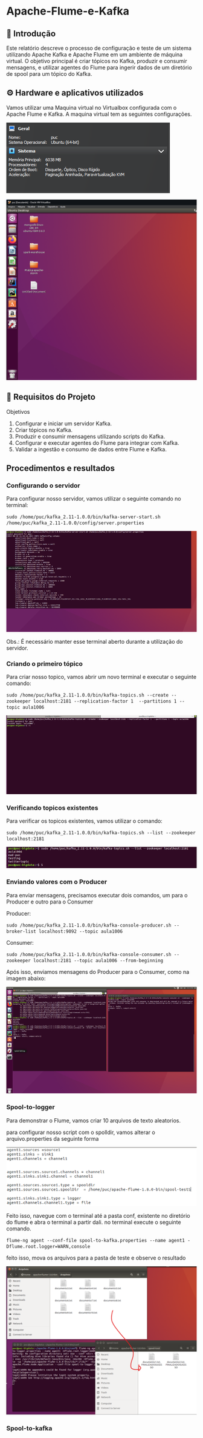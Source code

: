 # Apache-Flume-e-Kafka

## 🚀 Introdução 

Este relatório descreve o processo de configuração e teste de um sistema utilizando Apache Kafka e Apache Flume em um ambiente de máquina virtual. O objetivo principal é criar tópicos no Kafka, produzir e consumir mensagens, e utilizar agentes do Flume para ingerir dados de um diretório de spool para um tópico do Kafka.

## ⚙️ Hardware e aplicativos utilizados

Vamos utilizar uma Maquina virtual no Virtualbox configurada com o Apache Flume e Kafka.
A maquina virtual tem as seguintes configurações.

![Configurações da maquina virtual](./assets/image.png)

![Maquina virtual](./assets/image_2.png)
                            
## 📖 Requisitos do Projeto 

Objetivos
1.	Configurar e iniciar um servidor Kafka.
2.	Criar tópicos no Kafka.
3.	Produzir e consumir mensagens utilizando scripts do Kafka.
4.	Configurar e executar agentes do Flume para integrar com Kafka.
5.	Validar a ingestão e consumo de dados entre Flume e Kafka.

## Procedimentos e resultados

### Configurando o servidor
Para configurar nosso servidor, vamos utilizar o seguinte comando no terminal:

```
sudo /home/puc/kafka_2.11-1.0.0/bin/kafka-server-start.sh /home/puc/kafka_2.11-1.0.0/config/server.properties
```
![...](./assets/subindo_servidor.png)

Obs.: É necessário manter esse terminal aberto durante a utilização do servidor.

### Criando o primeiro tópico
Para criar nosso topico, vamos abrir um novo terminal e executar o seguinte comando:

```
sudo /home/puc/kafka_2.11-1.0.0/bin/kafka-topics.sh --create --zookeeper localhost:2181 --replication-factor 1  --partitions 1 --topic aula1006
```

![...](./assets/subindo_topico.png)

### Verificando topicos existentes

Para verificar os topicos existentes, vamos utilizar o comando:

```
sudo /home/puc/kafka_2.11-1.0.0/bin/kafka-topics.sh --list --zookeeper localhost:2181
```
![...](./assets/verificando_topicos.png)

### Enviando valores com o Producer

Para enviar mensagens, precisamos executar dois comandos, um para o Producer e outro para o Consumer

Producer:

```
sudo /home/puc/kafka_2.11-1.0.0/bin/kafka-console-producer.sh --broker-list localhost:9092 --topic aula1006
```

Consumer:

```
sudo /home/puc/kafka_2.11-1.0.0/bin/kafka-console-consumer.sh --zookeeper localhost:2181 --topic aula1006 --from-beginning 
```

Após isso, enviamos mensagens do Producer para o Consumer, como na imagem abaixo:

![...](./assets/enviando_mensagens.png)


### Spool-to-logger

Para demonstrar o Flume, vamos criar 10 arquivos de texto aleatorios.


para configurar nosso script com o spolldir, vamos alterar o arquivo.properties da seguinte forma

![...](./assets/spool_to_logger_propoerties.png)

Feito isso, navegue com o terminal até a pasta conf, existente no diretório do flume e abra o terminal a partir dali. no terminal execute o seguinte comando.

```
flume-ng agent --conf-file spool-to-kafka.properties --name agent1 -Dflume.root.logger=WARN,console
```

feito isso, mova os arquivos para a pasta de teste e observe o resultado

![...](./assets/flume_diretorios_2.png)


### Spool-to-kafka